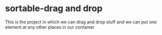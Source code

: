 # sortable-drag and drop
 This is the project in which we can drag and drop stuff and we can put one element at any other places in our container

